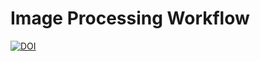 # Image Processing Workflow



[![DOI](https://zenodo.org/badge/DOI/10.5281/zenodo.11640652.svg)](https://doi.org/10.5281/zenodo.11640652)

